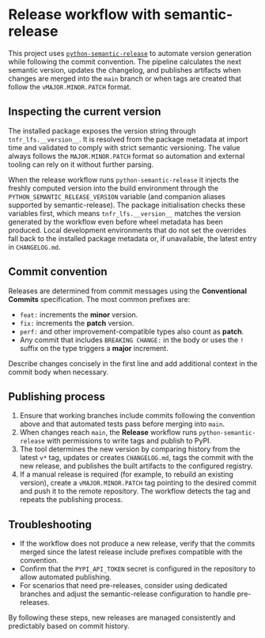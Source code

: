# Release workflow with semantic-release

This project uses [`python-semantic-release`](https://python-semantic-release.readthedocs.io/) to automate version generation while following the commit convention. The pipeline calculates the next semantic version, updates the changelog, and publishes artifacts when changes are merged into the `main` branch or when tags are created that follow the `vMAJOR.MINOR.PATCH` format.

## Inspecting the current version

The installed package exposes the version string through ``tnfr_lfs.__version__``. It is resolved from the package metadata at import time and validated to comply with strict semantic versioning. The value always follows the ``MAJOR.MINOR.PATCH`` format so automation and external tooling can rely on it without further parsing.

When the release workflow runs ``python-semantic-release`` it injects the freshly computed version into the build environment through the ``PYTHON_SEMANTIC_RELEASE_VERSION`` variable (and companion aliases supported by semantic-release). The package initialisation checks these variables first, which means ``tnfr_lfs.__version__`` matches the version generated by the workflow even before wheel metadata has been produced. Local development environments that do not set the overrides fall back to the installed package metadata or, if unavailable, the latest entry in ``CHANGELOG.md``.

## Commit convention

Releases are determined from commit messages using the **Conventional Commits** specification. The most common prefixes are:

- `feat:` increments the **minor** version.
- `fix:` increments the **patch** version.
- `perf:` and other improvement-compatible types also count as **patch**.
- Any commit that includes `BREAKING CHANGE:` in the body or uses the `!` suffix on the type triggers a **major** increment.

Describe changes concisely in the first line and add additional context in the commit body when necessary.

## Publishing process

1. Ensure that working branches include commits following the convention above and that automated tests pass before merging into `main`.
2. When changes reach `main`, the **Release** workflow runs `python-semantic-release` with permissions to write tags and publish to PyPI.
3. The tool determines the new version by comparing history from the latest `v*` tag, updates or creates `CHANGELOG.md`, tags the commit with the new release, and publishes the built artifacts to the configured registry.
4. If a manual release is required (for example, to rebuild an existing version), create a `vMAJOR.MINOR.PATCH` tag pointing to the desired commit and push it to the remote repository. The workflow detects the tag and repeats the publishing process.

## Troubleshooting

- If the workflow does not produce a new release, verify that the commits merged since the latest release include prefixes compatible with the convention.
- Confirm that the `PYPI_API_TOKEN` secret is configured in the repository to allow automated publishing.
- For scenarios that need pre-releases, consider using dedicated branches and adjust the semantic-release configuration to handle pre-releases.

By following these steps, new releases are managed consistently and predictably based on commit history.
